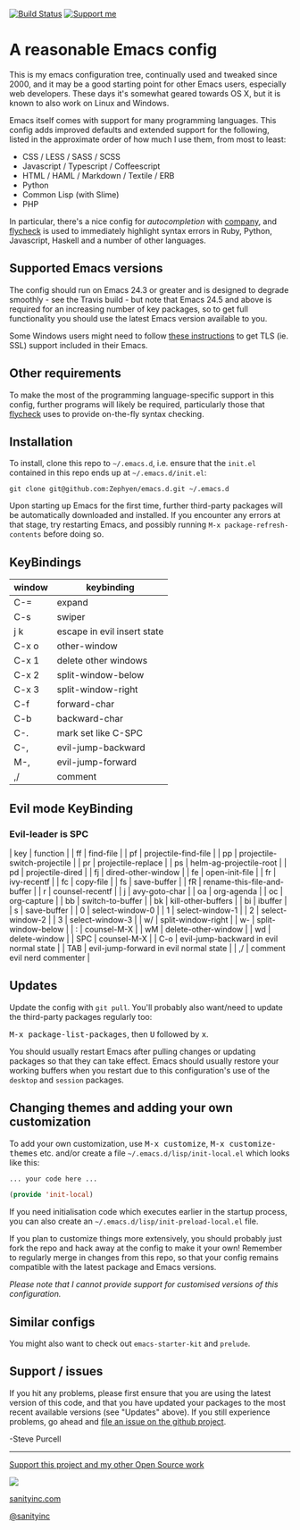[![Build Status](https://travis-ci.org/purcell/emacs.d.png?branch=master)](https://travis-ci.org/purcell/emacs.d)
<a href="https://www.patreon.com/sanityinc"><img alt="Support me" src="https://img.shields.io/badge/Support%20Me-%F0%9F%92%97-ff69b4.svg"></a>

# A reasonable Emacs config

This is my emacs configuration tree, continually used and tweaked
since 2000, and it may be a good starting point for other Emacs
users, especially web developers. These days it's
somewhat geared towards OS X, but it is known to also work on Linux
and Windows.

Emacs itself comes with support for many programming languages. This
config adds improved defaults and extended support for the following, listed
in the approximate order of how much I use them, from most to least:

* CSS / LESS / SASS / SCSS
* Javascript / Typescript / Coffeescript
* HTML / HAML / Markdown / Textile / ERB
* Python
* Common Lisp (with Slime)
* PHP

In particular, there's a nice config for *autocompletion* with
[company](https://company-mode.github.io/), and
[flycheck](http://www.flycheck.org) is used to immediately highlight
syntax errors in Ruby, Python, Javascript, Haskell and a number of
other languages.

## Supported Emacs versions

The config should run on Emacs 24.3 or greater and is designed to
degrade smoothly - see the Travis build - but note that Emacs 24.5 and
above is required for an increasing number of key packages, so to get
full functionality you should use the latest Emacs version available
to you.

Some Windows users might need to follow
[these instructions](http://xn--9dbdkw.se/diary/how_to_enable_GnuTLS_for_Emacs_24_on_Windows/index.en.html)
to get TLS (ie. SSL) support included in their Emacs.

## Other requirements

To make the most of the programming language-specific support in this
config, further programs will likely be required, particularly those
that [flycheck](https://github.com/flycheck/flycheck) uses to provide
on-the-fly syntax checking.

## Installation

To install, clone this repo to `~/.emacs.d`, i.e. ensure that the
`init.el` contained in this repo ends up at `~/.emacs.d/init.el`:

```
git clone git@github.com:Zephyen/emacs.d.git ~/.emacs.d
```

Upon starting up Emacs for the first time, further third-party
packages will be automatically downloaded and installed. If you
encounter any errors at that stage, try restarting Emacs, and possibly
running `M-x package-refresh-contents` before doing so.

## KeyBindings

| window | keybinding                  |
| -      | -                           |
| C-=    | expand                      |
| C-s    | swiper                      |
| j k    | escape in evil insert state |
| C-x o  | other-window                |
| C-x 1  | delete other windows        |
| C-x 2  | split-window-below          |
| C-x 3  | split-window-right          |
| C-f    | forward-char                |
| C-b    | backward-char               |
| C-.    | mark set like C-SPC         |
| C-,    | evil-jump-backward          |
| M-,    | evil-jump-forward           |
| ,/     | comment                     |
    

## Evil mode KeyBinding

### Evil-leader is SPC

| key | function                                |
| ff  | find-file                               |
| pf  | projectile-find-file                    |
| pp  | projectile-switch-projectile            |
| pr  | projectile-replace                      |
| ps  | helm-ag-projectile-root                 |
| pd  | projectile-dired                        |
| fj  | dired-other-window                      |
| fe  | open-init-file                          |
| fr  | ivy-recentf                             |
| fc  | copy-file                               |
| fs  | save-buffer                             |
| fR  | rename-this-file-and-buffer             |
| r   | counsel-recentf                         |
| j   | avy-goto-char                           |
| oa  | org-agenda                              |
| oc  | org-capture                             |
| bb  | switch-to-buffer                        |
| bk  | kill-other-buffers                      |
| bi  | ibuffer                                 |
| s   | save-buffer                             |
| 0   | select-window-0                         |
| 1   | select-window-1                         |
| 2   | select-window-2                         |
| 3   | select-window-3                         |
| w/  | split-window-right                      |
| w-  | split-window-below                      |
| :   | counsel-M-X                             |
| wM  | delete-other-window                     |
| wd  | delete-window                           |
| SPC | counsel-M-X                             |
| C-o | evil-jump-backward in evil normal state |
| TAB | evil-jump-forward in evil normal state  |
| ,/  | comment evil nerd commenter             |

## Updates

Update the config with `git pull`. You'll probably also want/need to update
the third-party packages regularly too:

<kbd>M-x package-list-packages</kbd>, then <kbd>U</kbd> followed by <kbd>x</kbd>.

You should usually restart Emacs after pulling changes or updating
packages so that they can take effect. Emacs should usually restore
your working buffers when you restart due to this configuration's use
of the `desktop` and `session` packages.

## Changing themes and adding your own customization

To add your own customization, use <kbd>M-x customize</kbd>, <kbd>M-x
customize-themes</kbd> etc. and/or create a file
`~/.emacs.d/lisp/init-local.el` which looks like this:

```el
... your code here ...

(provide 'init-local)
```

If you need initialisation code which executes earlier in the startup process,
you can also create an `~/.emacs.d/lisp/init-preload-local.el` file.

If you plan to customize things more extensively, you should probably
just fork the repo and hack away at the config to make it your own!
Remember to regularly merge in changes from this repo, so that your
config remains compatible with the latest package and Emacs versions.

*Please note that I cannot provide support for customised versions of
this configuration.*

## Similar configs

You might also want to check out `emacs-starter-kit` and `prelude`.

## Support / issues

If you hit any problems, please first ensure that you are using the latest version
of this code, and that you have updated your packages to the most recent available
versions (see "Updates" above). If you still experience problems, go ahead and
[file an issue on the github project](https://github.com/purcell/emacs.d).

-Steve Purcell

<hr>

[Support this project and my other Open Source work](https://www.patreon.com/sanityinc)

[![](http://www.linkedin.com/img/webpromo/btn_liprofile_blue_80x15.png)](http://uk.linkedin.com/in/stevepurcell)

[sanityinc.com](http://www.sanityinc.com/)

[@sanityinc](https://twitter.com/sanityinc)

